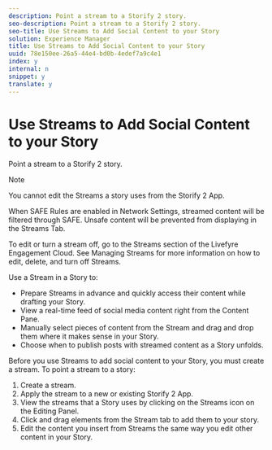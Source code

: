 ```yaml
---
description: Point a stream to a Storify 2 story.
seo-description: Point a stream to a Storify 2 story.
seo-title: Use Streams to Add Social Content to your Story
solution: Experience Manager
title: Use Streams to Add Social Content to your Story
uuid: 78e150ee-26a5-44e4-bd0b-4edef7a9c4e1
index: y
internal: n
snippet: y
translate: y
---
```


# Use Streams to Add Social Content to your Story

Point a stream to a Storify 2 story.

>[!NOTE]
>
>You cannot edit the Streams a story uses from the Storify 2 App.

When SAFE Rules are enabled in Network Settings, streamed content will be filtered through SAFE. Unsafe content will be prevented from displaying in the Streams Tab.

To edit or turn a stream off, go to the Streams section of the Livefyre Engagement Cloud. See Managing Streams for more information on how to edit, delete, and turn off Streams.

Use a Stream in a Story to:

* Prepare Streams in advance and quickly access their content while drafting your Story.
* View a real-time feed of social media content right from the Content Pane.
* Manually select pieces of content from the Stream and drag and drop them where it makes sense in your Story.
* Choose when to publish posts with streamed content&nbsp;as a Story unfolds.

Before you use Streams to add social content to your Story, you must create a stream. To point a stream to a story:

1. Create a stream.
1. Apply the stream to a new or existing Storify 2 App.
1. View the streams that a Story uses by clicking on the Streams icon on the Editing Panel.
1. Click and drag elements from the Stream tab to add them to your story.
1. Edit the content you insert from Streams the same way you edit other content in your Story.
